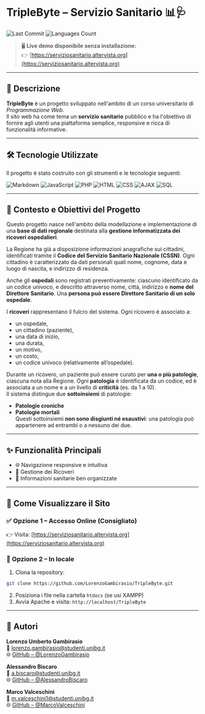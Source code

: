 # TripleByte – Servizio Sanitario 📊🩺

![Last Commit](https://img.shields.io/github/last-commit/LorenzoGambirasio/TripleByte?style=for-the-badge)
![Languages Count](https://img.shields.io/github/languages/count/LorenzoGambirasio/TripleByte?style=for-the-badge)


> 🖥️ **Live demo disponibile senza installazione:**  
> 👉 [https://serviziosanitario.altervista.org](https://serviziosanitario.altervista.org)

---

## 📌 Descrizione

**TripleByte** è un progetto sviluppato nell'ambito di un corso universitario di *Programmazione Web*.  
Il sito web ha come tema un **servizio sanitario** pubblico e ha l'obiettivo di fornire agli utenti una piattaforma semplice, responsive e ricca di funzionalità informative.

---

## 🛠️ Tecnologie Utilizzate

Il progetto è stato costruito con gli strumenti e le tecnologie seguenti:

![Markdown](https://img.shields.io/badge/Markdown-000?logo=markdown&logoColor=white&style=for-the-badge)
![JavaScript](https://img.shields.io/badge/JavaScript-F7DF1E?logo=javascript&logoColor=black&style=for-the-badge)
![PHP](https://img.shields.io/badge/PHP-777BB4?logo=php&logoColor=white&style=for-the-badge)
![HTML](https://img.shields.io/badge/HTML5-E34F26?logo=html5&logoColor=white&style=for-the-badge)
![CSS](https://img.shields.io/badge/CSS3-1572B6?logo=css3&logoColor=white&style=for-the-badge)
![AJAX](https://img.shields.io/badge/AJAX-000000?logo=javascript&logoColor=white&style=for-the-badge)
![SQL](https://img.shields.io/badge/SQL-4479A1?logo=mysql&logoColor=white&style=for-the-badge)


---

## 🧾 Contesto e Obiettivi del Progetto

Questo progetto nasce nell'ambito della modellazione e implementazione di una **base di dati regionale** destinata alla **gestione informatizzata dei ricoveri ospedalieri**.

La Regione ha già a disposizione informazioni anagrafiche sui cittadini, identificati tramite il **Codice del Servizio Sanitario Nazionale (CSSN)**. Ogni cittadino è caratterizzato da dati personali quali nome, cognome, data e luogo di nascita, e indirizzo di residenza.

Anche gli **ospedali** sono registrati preventivamente: ciascuno identificato da un codice univoco, e descritto attraverso nome, città, indirizzo e **nome del Direttore Sanitario**. Una **persona può essere Direttore Sanitario di un solo ospedale**.

I **ricoveri** rappresentano il fulcro del sistema. Ogni ricovero è associato a:
- un ospedale,
- un cittadino (paziente),
- una data di inizio,
- una durata,
- un motivo,
- un costo,
- un codice univoco (relativamente all’ospedale).

Durante un ricovero, un paziente può essere curato per **una o più patologie**, ciascuna nota alla Regione. Ogni **patologia** è identificata da un codice, ed è associata a un nome e a un livello di **criticità** (es. da 1 a 10).  
Il sistema distingue due **sottoinsiemi** di patologie:
- **Patologie croniche**
- **Patologie mortali**  
Questi sottoinsiemi **non sono disgiunti né esaustivi**: una patologia può appartenere ad entrambi o a nessuno dei due.

---

## ✨ Funzionalità Principali

- 🌐 Navigazione responsive e intuitiva
- 📧 Gestione dei Ricoveri
- 📄 Informazioni sanitarie ben organizzate

---

## 🚀 Come Visualizzare il Sito

### ✅ Opzione 1 – Accesso Online (Consigliato)
👉 Visita: [https://serviziosanitario.altervista.org](https://serviziosanitario.altervista.org)

### 🧪 Opzione 2 – In locale
1. Clona la repository:

```bash
git clone https://github.com/LorenzoGambirasio/TripleByte.git
```

2. Posiziona i file nella cartella `htdocs` (se usi XAMPP)
3. Avvia Apache e visita: `http://localhost/TripleByte`

---

## 👤 Autori

**Lorenzo Umberto Gambirasio**  
📧 [lorenzo.gambirasio@studenti.unibg.it](mailto:l.gambirasio3@studenti.unibg.it)  
🌐 [GitHub – @LorenzoGambirasio](https://github.com/LorenzoGambirasio)

**Alessandro Biscaro**  
📧 [a.biscaro@studenti.unibg.it](mailto:a.biscaro@studenti.unibg.it)  
🌐 [GitHub – @AlessandroBiscaro](https://github.com/AlessandroBiscaro)

**Marco Valceschini**  
📧 [m.valceschini1@studenti.unibg.it](mailto:m.valceschini1@studenti.unibg.it)  
🌐 [GitHub – @MarcoValceschini](https://github.com/MarcoValceschini)



